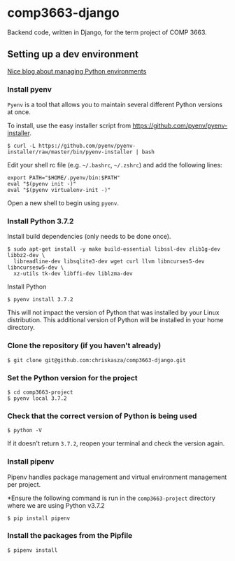 # comp3663-django
Backend code, written in Django, for the term project of COMP 3663.

## Setting up a dev environment
[Nice blog about managing Python environments](https://jacobian.org/writing/python-environment-2018/)

### Install pyenv
`Pyenv` is a tool that allows you to maintain several different Python versions at once.

To install, use the easy installer script from https://github.com/pyenv/pyenv-installer.
```
$ curl -L https://github.com/pyenv/pyenv-installer/raw/master/bin/pyenv-installer | bash
```
Edit your shell rc file (e.g. `~/.bashrc`, `~/.zshrc`) and add the following lines:
```
export PATH="$HOME/.pyenv/bin:$PATH"
eval "$(pyenv init -)"
eval "$(pyenv virtualenv-init -)"
```
Open a new shell to begin using `pyenv`.

### Install Python 3.7.2
Install build dependencies (only needs to be done once).
```
$ sudo apt-get install -y make build-essential libssl-dev zlib1g-dev libbz2-dev \
  libreadline-dev libsqlite3-dev wget curl llvm libncurses5-dev libncursesw5-dev \
  xz-utils tk-dev libffi-dev liblzma-dev
```
Install Python
```
$ pyenv install 3.7.2
```
This will not impact the version of Python that was installed by your Linux distribution. This additional version of Python will be installed in your home directory.

### Clone the repository (if you haven't already)
```
$ git clone git@github.com:chriskasza/comp3663-django.git
```

### Set the Python version for the project
```
$ cd comp3663-project
$ pyenv local 3.7.2
```

### Check that the correct version of Python is being used
```
$ python -V
```
If it doesn't return `3.7.2`, reopen your terminal and check the version again.

### Install pipenv
Pipenv handles package management and virtual environment management per project.

*Ensure the following command is run in the `comp3663-project` directory where we are using Python v3.7.2
```
$ pip install pipenv
```

### Install the packages from the Pipfile
```
$ pipenv install
```

